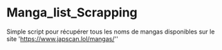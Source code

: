# Manga_list_Scrapping
Simple script pour récupérer tous les noms de mangas disponibles sur le site 'https://www.japscan.lol/mangas/''
